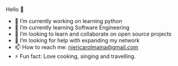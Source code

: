 Hello 👋

- 🔭 I’m currently working on learning python 
- 🌱 I’m currently learning Software Engineering 
- 👯 I’m looking to learn and collaborate on open source projects 
- 🤔 I’m looking for help with expanding my network 
- 📫 How to reach me: njericarolmaina@gmail.com
- ⚡ Fun fact: Love cooking, singing and travelling.
